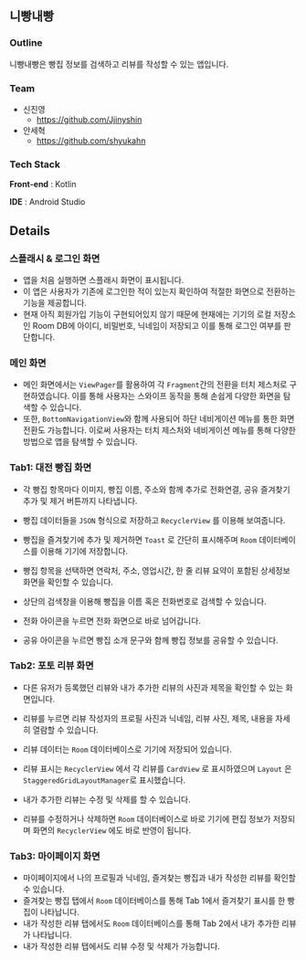 ## 니빵내빵

### Outline

니빵내빵은 빵집 정보를 검색하고 리뷰를 작성할 수 있는 앱입니다.

### Team

- 신진영
    - https://github.com/Jjinyshin
- 안세혁
    - https://github.com/shyukahn

### Tech Stack

**Front-end** : Kotlin

**IDE** : Android Studio

## Details

### 스플래시 & 로그인 화면

- 앱을 처음 실행하면 스플래시 화면이 표시됩니다.
- 이 앱은 사용자가 기존에 로그인한 적이 있는지 확인하여 적절한 화면으로 전환하는 기능을 제공합니다.
- 현재 아직 회원가입 기능이 구현되어있지 않기 때문에 현재에는 기기의 로컬 저장소인 Room DB에 아이디, 비밀번호, 닉네임이 저장되고 이를 통해 로그인 여부를 판단합니다.

### 메인 화면

- 메인 화면에서는 `ViewPager`를 활용하여 각 `Fragment`간의 전환을 터치 제스처로 구현하였습니다. 이를 통해 사용자는 스와이프 동작을 통해 손쉽게 다양한 화면을 탐색할 수 있습니다.
- 또한, `BottomNavigationView`와 함께 사용되어 하단 네비게이션 메뉴를 통한 화면 전환도 가능합니다. 이로써 사용자는 터치 제스처와 네비게이션 메뉴를 통해 다양한 방법으로 앱을 탐색할 수 있습니다.

### Tab1: 대전 빵집 화면

- 각 빵집 항목마다 이미지, 빵집 이름, 주소와 함께 추가로 전화연결, 공유 즐겨찾기 추가 및 제거 버튼까지 나타냅니다.
- 빵집 데이터들을 `JSON` 형식으로 저장하고 `RecyclerView` 를 이용해 보여줍니다.
- 빵집을 즐겨찾기에 추가 및 제거하면 `Toast` 로 간단히 표시해주며 `Room` 데이터베이스를 이용해 기기에 저장합니다.
- 빵집 항목을 선택하면 연락처, 주소, 영업시간, 한 줄 리뷰 요약이 포함된 상세정보 화면을 확인할 수 있습니다.

- 상단의 검색창을 이용해 빵집을 이름 혹은 전화번호로 검색할 수 있습니다.
- 전화 아이콘을 누르면 전화 화면으로 바로 넘어갑니다.
- 공유 아이콘을 누르면 빵집 소개 문구와 함께 빵집 정보를 공유할 수 있습니다.

### Tab2: 포토 리뷰 화면

- 다른 유저가 등록했던 리뷰와 내가 추가한 리뷰의 사진과 제목을 확인할 수 있는 화면입니다.
- 리뷰를 누르면 리뷰 작성자의 프로필 사진과 닉네임, 리뷰 사진, 제목, 내용을 자세히 열람할 수 있습니다.
- 리뷰 데이터는 `Room` 데이터베이스로 기기에 저장되어 있습니다.
- 리뷰 표시는 `RecyclerView` 에서 각 리뷰를 `CardView` 로 표시하였으며 `Layout` 은  `StaggeredGridLayoutManager`로 표시했습니다.

- 내가 추가한 리뷰는 수정 및 삭제를 할 수 있습니다.
- 리뷰를 수정하거나 삭제하면 `Room` 데이터베이스로 바로 기기에 편집 정보가 저장되며 화면의 `RecyclerView` 에도 바로 반영이 됩니다.

### Tab3: 마이페이지 화면

- 마이페이지에서 나의 프로필과 닉네임, 즐겨찾는 빵집과 내가 작성한 리뷰를 확인할 수 있습니다.
- 즐겨찾는 빵집 탭에서 `Room` 데이터베이스를 통해 Tab 1에서 즐겨찾기 표시를 한 빵집이 나타납니다.
- 내가 작성한 리뷰 탭에서도 `Room` 데이터베이스를 통해 Tab 2에서 내가 추가한 리뷰가 나타납니다.
- 내가 작성한 리뷰 탭에서도 리뷰 수정 및 삭제가 가능합니다.
